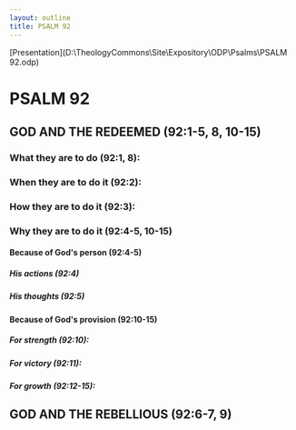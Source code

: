 ```yaml
---
layout: outline
title: PSALM 92
---
```

[Presentation](D:\TheologyCommons\Site\Expository\ODP\Psalms\PSALM 92.odp)
# PSALM 92 
## GOD AND THE REDEEMED (92:1-5, 8, 10-15) 
###  What they are to do (92:1, 8): 
###  When they are to do it (92:2): 
###  How they are to do it (92:3): 
###  Why they are to do it (92:4-5, 10-15) 
####  Because of God\'s person (92:4-5) 
#####  His actions (92:4) 
#####  His thoughts (92:5) 
####  Because of God\'s provision (92:10-15) 
#####  For strength (92:10): 
#####  For victory (92:11): 
#####  For growth (92:12-15): 
## GOD AND THE REBELLIOUS (92:6-7, 9) 
